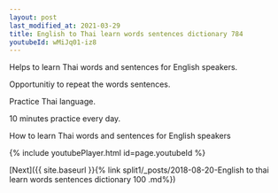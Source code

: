 ```yaml
---
layout: post
last_modified_at: 2021-03-29
title: English to Thai learn words sentences dictionary 784 
youtubeId: wMiJq01-iz8
---
```

 
 
Helps to learn Thai words and sentences for English speakers.

Opportunitiy to repeat the words sentences. 

Practice Thai language. 
 
10 minutes practice every day. 
 
How to learn Thai words and sentences for English speakers 
 
{% include youtubePlayer.html id=page.youtubeId %}
 
 
[Next]({{ site.baseurl }}{% link  split1/_posts/2018-08-20-English to thai learn words sentences dictionary 100 .md%})
 

